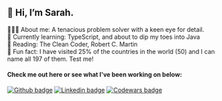 ## 👋 Hi, I’m Sarah.

👩🏼‍💻 About me: A tenacious problem solver with a keen eye for detail.\
🌱 Currently learning: TypeScript, and about to dip my toes into Java\
📖 Reading: The Clean Coder, Robert C. Martin\
🌟 Fun fact: I have visited 25% of the countries in the world (50) and I can name all 197 of them. Test me!

#### Check me out here or see what I've been working on below:

<a href="https://github.com/sarahc-dev/CV" target="_blank"><img src="https://img.shields.io/badge/-github_cv-569A31?logo=github&logoColor=white&style=for-the-badge" alt="Github badge" /></a>
<a href="https://www.linkedin.com/in/sarah-clements-37579589/" target="_blank"><img src="https://img.shields.io/badge/-LinkedIn-0A66C2?logo=linkedin&style=for-the-badge" alt="Linkedin badge" /></a>
<a href="https://www.codewars.com/users/sarahc-dev" target="_blank"><img src="https://img.shields.io/badge/-codewars-B1361E?logo=codewars&logoColor=white&style=for-the-badge" alt="Codewars badge" /></a>

